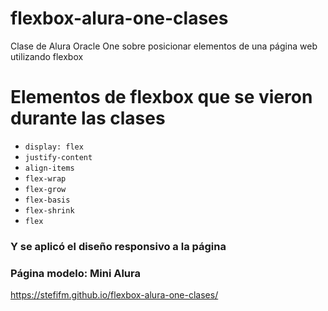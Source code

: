 # flexbox-alura-one-clases
Clase de Alura Oracle One sobre posicionar elementos de una página web utilizando flexbox

# Elementos de flexbox que se vieron durante las clases
- `display: flex`
- `justify-content`
- `align-items`
- `flex-wrap`
- `flex-grow`
- `flex-basis`
- `flex-shrink`
- `flex`

### Y se aplicó el diseño responsivo a la página

### Página modelo: Mini Alura 
https://stefifm.github.io/flexbox-alura-one-clases/

